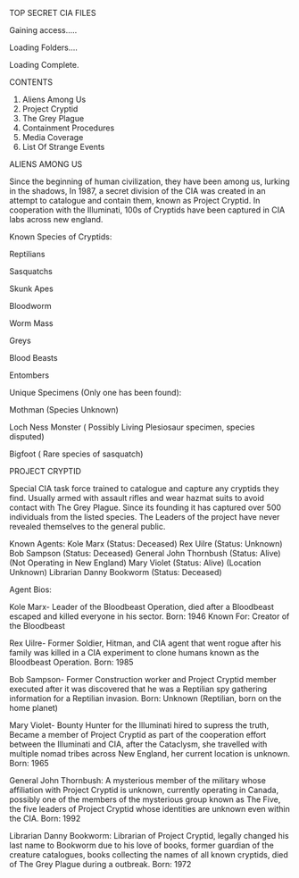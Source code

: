 TOP SECRET CIA FILES

Gaining access.....

Loading Folders....

Loading Complete.

CONTENTS
1. Aliens Among Us
2. Project Cryptid
3. The Grey Plague
4. Containment Procedures
5. Media Coverage
6. List Of Strange Events

ALIENS AMONG US

Since the beginning of human civilization, they have been among us, lurking in the shadows, In 1987, a secret division of the CIA was created in an attempt to catalogue and contain them, known as Project Cryptid. In cooperation with the Illuminati, 100s of Cryptids have been captured in CIA labs across new england.

Known Species of Cryptids:

Reptilians

Sasquatchs

Skunk Apes

Bloodworm

Worm Mass

Greys

Blood Beasts

Entombers

Unique Specimens (Only one has been found):

Mothman (Species Unknown)

Loch Ness Monster ( Possibly Living Plesiosaur specimen, species disputed)

Bigfoot ( Rare species of sasquatch)

PROJECT CRYPTID

Special CIA task force trained to catalogue and capture any cryptids they find. Usually armed with assault rifles and wear hazmat suits to avoid contact with The Grey Plague. Since its founding it has captured over 500 individuals from the listed species. The Leaders of the project have never revealed themselves to the general public.

Known Agents:
Kole Marx (Status: Deceased)
Rex Uilre (Status: Unknown)
Bob Sampson (Status: Deceased)
General John Thornbush (Status: Alive) (Not Operating in New England)
Mary Violet (Status: Alive) (Location Unknown)
Librarian Danny Bookworm (Status: Deceased)

Agent Bios:

Kole Marx- Leader of the Bloodbeast Operation, died after a Bloodbeast escaped and killed everyone in his sector. Born: 1946 Known For: Creator of the Bloodbeast

Rex Uilre- Former Soldier, Hitman, and CIA agent that went rogue after his family was killed in a CIA experiment to clone humans known as the Bloodbeast Operation. Born: 1985

Bob Sampson- Former Construction worker and Project Cryptid member executed after it was discovered that he was a Reptilian spy gathering information for a Reptilian invasion. 
Born: Unknown (Reptilian, born on the home planet)

Mary Violet- Bounty Hunter for the Illuminati hired to supress the truth, Became a member of Project Cryptid as part of the cooperation effort between the Illuminati and CIA, after the Cataclysm, she travelled with multiple nomad tribes across New England, her current location is unknown. Born: 1965

General John Thornbush: A mysterious member of the military whose affiliation with Project Cryptid is unknown, currently operating in Canada, possibly one of the members of the mysterious group known as The Five, the five leaders of Project Cryptid whose identities are unknown even within the CIA. Born: 1992

Librarian Danny Bookworm: Librarian of Project Cryptid, legally changed his last name to Bookworm due to his love of books, former guardian of the creature catalogues, books collecting the names of all known cryptids, died of The Grey Plague during a outbreak. Born: 1972
